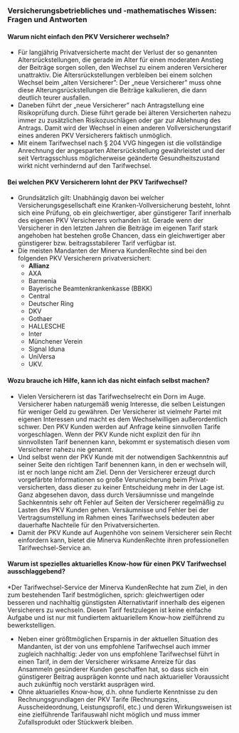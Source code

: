 ### Versicherungsbetriebliches und -mathematisches Wissen: Fragen und Antworten

#### Warum nicht einfach den PKV Versicherer wechseln?
* Für langjährig Privatversicherte macht der Verlust der so genannten Altersrückstellungen, 
die gerade im Alter für einen moderaten Anstieg der Beiträge sorgen sollen, 
den Wechsel zu einem anderen Versicherer unattraktiv. 
Die Altersrückstellungen verbleiben bei einem solchen Wechsel beim „alten Versicherer”: 
Der „neue Versicherer” muss ohne diese Alterungsrückstellungen die Beiträge kalkulieren, die dann deutlich teurer ausfallen.
* Daneben führt der „neue Versicherer” nach Antragstellung eine Risikoprüfung durch. 
Diese führt gerade bei älteren Versicherten nahezu immer zu zusätzlichen Risikozuschlägen 
oder gar zur Ablehnung des Antrags. 
Damit wird der Wechsel in einen anderen Vollversicherungstarif eines anderen PKV Versicherers faktisch unmöglich.
* Mit einem Tarifwechsel nach § 204 VVG hingegen ist die vollständige Anrechnung der angesparten 
Altersrückstellung gewährleistet und der seit Vertrags­schluss möglicherweise geänderte 
Gesundheitszustand wirkt nicht verhindernd auf den Tarifwechsel.

#### Bei welchen PKV Versicherern lohnt der PKV Tarifwechsel?
* Grundsätzlich gilt: Unabhängig davon bei welcher Versicherungsgesellschaft eine Kranken-Vollversicherung besteht, 
lohnt sich eine Prüfung, ob ein gleichwertiger, aber günstigerer Tarif innerhalb des eigenen PKV Versicherers vorhanden ist. Gerade wenn der Versicherer in den letzten Jahren die Beiträge im eigenen Tarif stark angehoben hat bestehen große Chancen, dass ein gleichwertiger aber günstigerer bzw. bei­trags­sta­bilerer Tarif verfügbar ist.
* Die meisten Mandanten der Minerva KundenRechte sind bei den folgenden PKV Versicherern privatversichert: 
    + **Allianz**
    + AXA
    + Barmenia
    + Bayerische Beamtenkrankenkasse (BBKK)
    + Central
    + Deutscher Ring
    + DKV
    + Gothaer
    + HALLESCHE
    + Inter
    + Münchener Verein
    + Signal Iduna
    + UniVersa
    + UKV.

#### Wozu brauche ich Hilfe, kann ich das nicht einfach selbst machen?
* Vielen Versicherern ist das Tarif­wechsel­recht ein Dorn im Auge. Versicherer haben naturgemäß wenig Interesse, die selben Leistungen für weniger Geld zu gewähren. Der Versicherer ist vielmehr Partei mit eigenen Interessen und macht es dem Wechselwilligen außerordentlich schwer. Den PKV Kunden werden auf Anfrage keine sinnvollen Tarife vorgeschlagen. Wenn der PKV Kunde nicht explizit den für ihn sinnvollsten Tarif benennen kann, bekommt er systematisch diesen vom Versicherer nahezu nie genannt.
* Und selbst wenn der PKV Kunde mit der notwendigen Sachkenntnis auf seiner Seite den richtigen Tarif benennen kann, in den er wechseln will, ist er noch lange nicht am Ziel. Denn der Versicherer erzeugt durch vorgefärbte Informationen so große Verunsicherung beim Privat­versicherten, dass dieser zu keiner Entscheidung mehr in der Lage ist. Ganz abgesehen davon, dass durch Versäumnisse und mangelnde Sachkenntnis sehr oft Fehler auf Seiten der Versicherer regelmäßig zu Lasten des PKV Kunden gehen. Versäumnisse und Fehler bei der Vertragsumstellung im Rahmen eines Tarifwechsels bedeuten aber dauerhafte Nachteile für den Privatversicherten.
* Damit der PKV Kunde auf Augenhöhe von seinem Versicherer sein Recht einfordern kann, bietet die Minerva KundenRechte ihren professionellen Tarifwechsel-Service an.

#### Warum ist spezielles aktuarielles Know-how für einen PKV Tarif­wechsel ausschlag­gebend?
*Der Tarifwechsel-Service der Minerva KundenRechte hat zum Ziel, in den zum bestehenden Tarif bestmöglichen, sprich: gleichwertigen oder besseren und nachhaltig günstigsten Alternativtarif innerhalb des eigenen Versicherers zu wechseln. Diesen Tarif festzulegen ist keine einfache Aufgabe und ist nur mit fundiertem aktuariellem Know-how zielführend zu bewerkstelligen.
* Neben einer größtmöglichen Ersparnis in der aktuellen Situation des Mandanten, ist der von uns empfohlene Tarifwechsel auch immer zugleich nachhaltig: Jeder von uns empfohlene Tarifwechsel führt in einen Tarif, in dem der Versicherer wirksame Anreize für das Ansammeln gesünderer Kunden geschaffen hat, so dass sich ein günstigerer Beitrag ausprägen konnte und nach aktuarieller Voraussicht auch zukünftig noch verstärkt ausprägen wird.
* Ohne aktuarielles Know-how, d.h. ohne fundierte Kenntnisse zu den Rechnungsgrundlagen der PKV Tarife (Rechnungszins, Ausscheideordnung, Leistungsprofil, etc.) und deren Wirkungsweisen ist eine zielführende Tarifauswahl nicht möglich und muss immer Zufallsprodukt oder Stückwerk bleiben. 

